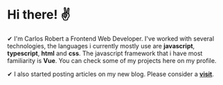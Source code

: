 # Hi there! ✌

✔ I'm Carlos Robert a Frontend Web Developer. I've worked with several technologies, the languages i currently mostly use are **javascript**, **typescript**, **html** and **css**. The javascript framework that i have most familiarity is **Vue**. You can check some of my projects here on my profile.  

✔ I also started posting articles on my new blog. Please consider a [**visit**](https://codecaverna.tech). 

